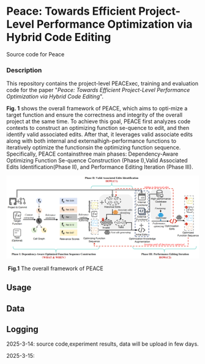 # Peace: Towards Efficient Project-Level Performance Optimization via Hybrid Code Editing
Source code for Peace



### Description

This repository contains the project-level PEACExec, training and evaluation code for the paper "*Peace: Towards Efficient Project-Level Performance Optimization via Hybrid Code Editing*".



**Fig. 1** shows the overall framework of PEACE, which aims to opti-mize a target function and ensure the correctness and integrity of the overall project at the same time. To achieve this goal, PEACE first analyzes code contexts to construct an optimizing function se-quence to edit, and then identify valid associated edits. After that, it leverages valid associate edits along with both internal and externalhigh-performance functions to iteratively optimize the functionsin the optimizing function sequence. Specifically, PEACE containsthree main phases: Dependency-Aware Optimizing Function Se-quence Construction (Phase I),Valid Associated Edits Identification(Phase II), and Performance Editing Iteration (Phase III).

![image-20250315152714098](.\framework.png)

​									  **Fig.1** The overall framework of PEACE





## Usage





## Data





## Logging

2025-3-14: source code,experiment results, data will be upload in few days.

2025-3-15:

